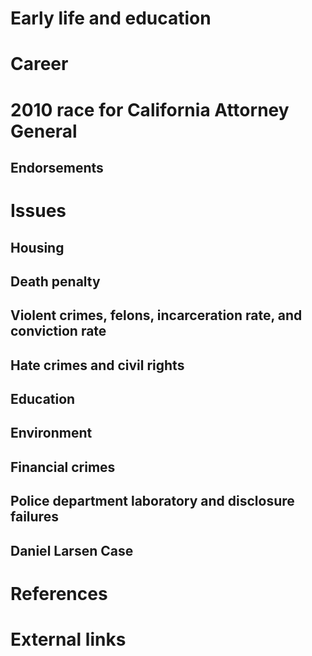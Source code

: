 # 
# Early life and education
# Career
# 2010 race for California Attorney General
## Endorsements
# Issues
## Housing
## Death penalty
## Violent crimes, felons, incarceration rate, and conviction rate
## Hate crimes and civil rights
## Education
## Environment
## Financial crimes
## Police department laboratory and disclosure failures
## Daniel Larsen Case
# References
# External links